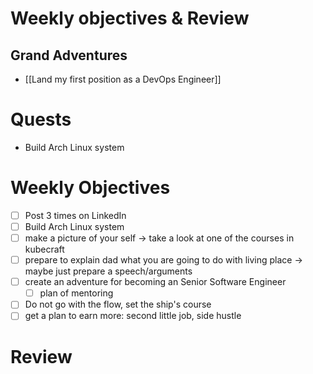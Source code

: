 # Weekly objectives & Review

## Grand Adventures

- [[Land my first position as a DevOps Engineer]]

# Quests

- Build Arch Linux system

# Weekly Objectives

- [ ] Post 3 times on LinkedIn
- [ ] Build Arch Linux system
- [ ]  make a picture of your self -> take a look at one of the courses in kubecraft
- [ ] prepare to explain dad what you are going to do with living place -> maybe just prepare a speech/arguments
- [ ] create an adventure for becoming an Senior Software Engineer
	- [ ] plan of mentoring
- [ ] Do not go with the flow, set the ship's course
- [ ] get a plan to earn more: second little job, side hustle

# Review



